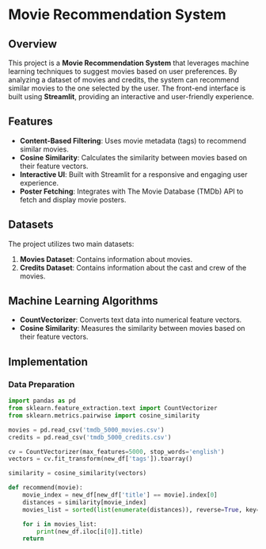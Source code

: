 # Movie Recommendation System

## Overview
This project is a **Movie Recommendation System** that leverages machine learning techniques to suggest movies based on user preferences. By analyzing a dataset of movies and credits, the system can recommend similar movies to the one selected by the user. The front-end interface is built using **Streamlit**, providing an interactive and user-friendly experience.

## Features
- **Content-Based Filtering**: Uses movie metadata (tags) to recommend similar movies.
- **Cosine Similarity**: Calculates the similarity between movies based on their feature vectors.
- **Interactive UI**: Built with Streamlit for a responsive and engaging user experience.
- **Poster Fetching**: Integrates with The Movie Database (TMDb) API to fetch and display movie posters.

## Datasets
The project utilizes two main datasets:
1. **Movies Dataset**: Contains information about movies.
2. **Credits Dataset**: Contains information about the cast and crew of the movies.

## Machine Learning Algorithms
- **CountVectorizer**: Converts text data into numerical feature vectors.
- **Cosine Similarity**: Measures the similarity between movies based on their feature vectors.

## Implementation

### Data Preparation
```python
import pandas as pd
from sklearn.feature_extraction.text import CountVectorizer
from sklearn.metrics.pairwise import cosine_similarity

movies = pd.read_csv('tmdb_5000_movies.csv')
credits = pd.read_csv('tmdb_5000_credits.csv')

cv = CountVectorizer(max_features=5000, stop_words='english')
vectors = cv.fit_transform(new_df['tags']).toarray()

similarity = cosine_similarity(vectors)

def recommend(movie):
    movie_index = new_df[new_df['title'] == movie].index[0]
    distances = similarity[movie_index]
    movies_list = sorted(list(enumerate(distances)), reverse=True, key=lambda x: x[1])[1:6]

    for i in movies_list:
        print(new_df.iloc[i[0]].title)
    return
